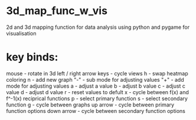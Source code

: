 # 3d_map_func_w_vis
 2d and 3d mapping function for data analysis using python and pygame for visualisation

# key binds:
mouse - rotate in 3d
left / right arrow keys - cycle views
h - swap heatmap coloring
n - add new graph
"-" - sub mode for adjusting values
"+" - add mode for adjusting values
a - adjust a value
b - adjust b value
c - adjust c value
d - adjust d value
r - reset values to defult
x - cycle between f(x) and f^-1(x) reciprical functions
p - select primary function
s - select secondary function
g - cycle between graphs
up arrow - cycle between primary function options
down arrow - cycle between secondary function options